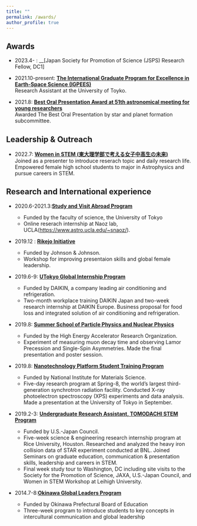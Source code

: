 ```yaml
---
title: ""
permalink: /awards/
author_profile: true
---
```


## Awards
- 2023.4- : __[Japan Society for Promotion of Science (JSPS) Research Fellow, DC1]
- 2021.10-present: __[The International Graduate Program for Excellence in Earth-Space Science (IGPEES)](https://www.s.u-tokyo.ac.jp/en/IGPEES/index.html)__     
Research Assistant at the University of Toyko. 

- 2021.8: __[Best Oral Presentation Award at 51th astronomical meeting for young researchers](https://astro-wakate.sakura.ne.jp/ss2021/oralawards/)__     
Awarded The Best Oral Presentation by star and planet formation subcommittee. 


## Leadership & Outreach
- 2022.7: __[Women in STEM (東大理学部で考える女子中高生の未来)](https://www.s.u-tokyo.ac.jp/ja/event/7938/)__  
Joined as a presenter to introduce reserach topic and daily research life. Empowered female high school students to major in Astrophysics and pursue careers in STEM.

## Research and International experience
* 2020.6-2021.3:__[Study and Visit Abroad Program](https://www.s.u-tokyo.ac.jp/ja/offices/ilo/svap/application.html)__
    * Funded by the faculty of science, the University of Tokyo
    * Online reserach internship at Naoz lab, UCLA(https://www.astro.ucla.edu/~snaoz/).
* 2019.12 : __[Rikejo Initiative](https://www.u-tokyo.ac.jp/kyodo-sankaku/ja/news/news2019_00019.html)__
    * Funded by Johnson & Johnson.
    * Workshop for improving presentaion skills and global female leadership.
* 2019.6-9: __[UTokyo Global Internship Program](https://www.u-tokyo.ac.jp/ja/students/special-activities/ugip.html)__
    * Funded by DAIKIN, a company leading air conditioning and refrigeration. 
    * Two-month workplace training DAIKIN Japan and two-week research internship at DAIKIN Europe. Business proposal for food loss and integrated solution of air conditioning and refrigeration. 

* 2019.8: __[Summer School of Particle Physics and Nuclear Physics](https://www2.kek.jp/ksc/13th_2019/index.html)__
    * Funded by the High Energy Accelerator Research Organization.
    * Experiment of measuring muon decay time and observing Lamor Precession and Single-Spin Asymmetries. Made the final presentation and poster session.

* 2019.8: __[Nanotechnology Platform Student Training Program](https://www.nanonet.go.jp/pages/gakusei/2019/)__
    * Funded by National Institute for Materials Science.
    * Five-day research program at Spring-8, the world’s largest third-generation synchrotron radiation facility. Conducted X-ray photoelectron spectroscopy (XPS) experiments and data analysis. Made a presentation at the University of Tokyo in September.

* 2019.2-3: __[Undergraduate Research Assistant, TOMODACHI STEM Program](https://tomodachistem.rice.edu)__
    * Funded by U.S.-Japan Council.
    * Five-week science & engineering research internship program at Rice University, Houston. Researched and analyzed the heavy iron collision data of STAR experiment conducted at BNL. Joined Seminars on graduate education, communication & presentation skills, leadership and careers in STEM.
    * Final week study tour to Washington, DC including site visits to the Society for the Promotion of Science, JAXA, U.S.-Japan Council, and Women in STEM Workshop at Leihigh University.
 
* 2014.7-8:__[Okinawa Global Leaders Program](http://eil.sakura.ne.jp/opsac/short.html)__
    * Funded by Okinawa Prefectural Board of Education
    * Three-week program to introduce students to key concepts in intercultural communication and global leadership
